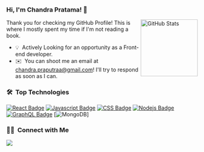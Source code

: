 ### Hi, I'm Chandra Pratama! 👋

<a href="https://github.com/chandrainf"><img alt="GitHub Stats" src="https://github-readme-stats.vercel.app/api/?username=chandrainf&layout=compact&theme=radical&show_icons=true&include_all_commits=true&count_private=true&custom_title=GitHub%20Stats" align="right" height="150" /></a>

Thank you for checking my GitHub Profile! This is where I mostly spent my time if I'm not reading a book.

- 💡 &nbsp;Actively Looking for an opportunity as a Front-end developer.
- ✉️ &nbsp;You can shoot me an email at chandra.praputraa@gmail.com! I'll try to respond as soon as I can.

<!-- 📄 &nbsp;Please have a look at my [Online Résumé](http://www.chandrapratama.netlify.app) for more details about me. I'm open to feedback and suggestions! -->

### 🛠 &nbsp;Top Technologies

<!-- TODO: Make technologies links takes you to repositories -->


[![React Badge](https://img.shields.io/badge/-React-61DBFB?style=for-the-badge&labelColor=black&logo=react&logoColor=61DBFB)](#) [![Javascript Badge](https://img.shields.io/badge/-Javascript-F0DB4F?style=for-the-badge&labelColor=black&logo=javascript&logoColor=F0DB4F)](#) [![CSS Badge](https://img.shields.io/badge/-CSS-007acc?style=for-the-badge&labelColor=black&logo=CSS&logoColor=007acc)](#) [![Nodejs Badge](https://img.shields.io/badge/-Nodejs-3C873A?style=for-the-badge&labelColor=black&logo=node.js&logoColor=3C873A)](#) [![GraphQL Badge](https://img.shields.io/badge/-GraphQl-e535ab?style=for-the-badge&labelColor=black&logo=node.js&logoColor=e535ab)](#) [![MongoDB](https://img.shields.io/badge/mongodb-%2300f.svg?&style=for-the-badge&logo=mongodb)]&nbsp;

### 🤝🏻 &nbsp;Connect with Me

<p align="left">
<a href="https://www.linkedin.com/in/chandra-pratama-putra//"><img src="https://img.shields.io/badge/-Chandra Pratama-0077B5?style=for-the-badge&logo=Linkedin&logoColor=white"/></a>
</p>




